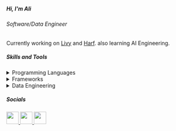 ##### Hi, I'm Ali
###### Software/Data Engineer
Currently working on [Livy](http://livy.so) and [Harf](https://github.com/eynomr/harf).
also learning AI Engineering.


##### Skills and Tools  
<details>
<summary>Programming Languages</summary>
<ul>
<li>Python</li>
<li>Javascript/Typescript</li>
<li>Java</li>
<li>C++</li>
</ul>
</details>
<details>
<summary>Frameworks</summary>
<ul>
<li>Django/Flask</li>
<li>Langchain</li>
<li>React</li>
<li>Next.js</li>
</ul>
</details>
<details>
<summary>Data Engineering</summary>
<ul>
<li>Python (pandas, pySpark, SciPy)</li>
<li>SQL (MySql, PostgreSql)</li>
<li>Data Mining</li>
<li>DAG Tools (Airflow, Dagster, Mage.ai)</li>
<li>Data Visualization (Tableau, Sigma, Looker)</li>
</ul>
</details>

 ##### Socials  
 <p align="left"> <a href="https://www.github.com/eynomr" target="_blank" rel="noreferrer"> <picture> <source media="(prefers-color-scheme: dark)" srcset="https://raw.githubusercontent.com/danielcranney/readme-generator/main/public/icons/socials/github-dark.svg" /> <source media="(prefers-color-scheme: light)" srcset="https://raw.githubusercontent.com/danielcranney/readme-generator/main/public/icons/socials/github.svg" /> <img src="https://raw.githubusercontent.com/danielcranney/readme-generator/main/public/icons/socials/github.svg" width="32" height="32" /> </picture> </a>
  <a href="https://www.linkedin.com/in/aomrani" target="_blank" rel="noreferrer"> <picture> <source media="(prefers-color-scheme: dark)" srcset="https://raw.githubusercontent.com/danielcranney/readme-generator/main/public/icons/socials/linkedin-dark.svg" /> <source media="(prefers-color-scheme: light)" srcset="https://raw.githubusercontent.com/danielcranney/readme-generator/main/public/icons/socials/linkedin.svg" /> <img src="https://raw.githubusercontent.com/danielcranney/readme-generator/main/public/icons/socials/linkedin.svg" width="32" height="32" /> </picture> </a>
  <a href="https://www.x.com/eynomrani" target="_blank" rel="noreferrer"> <picture> <source media="(prefers-color-scheme: dark)" srcset="https://raw.githubusercontent.com/danielcranney/readme-generator/main/public/icons/socials/twitter-dark.svg" /> <source media="(prefers-color-scheme: light)" srcset="https://raw.githubusercontent.com/danielcranney/readme-generator/main/public/icons/socials/twitter.svg" /> <img src="https://raw.githubusercontent.com/danielcranney/readme-generator/main/public/icons/socials/twitter.svg" width="32" height="32" /> </picture> </a>
 </p>
